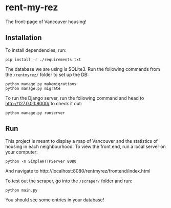 # rent-my-rez
The front-page of Vancouver housing!

## Installation
To install dependencies, run:
```
pip install -r ./requirements.txt
```
The database we are using is SQLite3. Run the following commands from the `/rentmyrez/` folder to set up the DB:
```
python manage.py makemigrations
python manage.py migrate
```
To run the Django server, run the following command and head to http://127.0.0.1:8000/ to check it out:
```
python manage.py runserver
```
## Run
This project is meant to display a map of Vancouver and the statistics of housing in each neighbourhood. To view the front end, run a local server on your computer:
```
python -m SimpleHTTPServer 8080
```
And navigate to http://localhost:8080/rentmyrez/frontend/index.html

To test out the scraper, go into the `/scraper/` folder and run:
```
python main.py
```
You should see some entries in your database!
